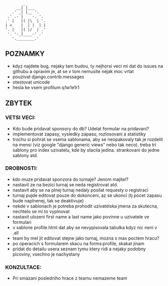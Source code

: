             _
         __| |___
       .' _| |__ '.
     .' .- |    -. '.
    .' |   |( |\  | '.
    | <    |  | |  | |
    '. |   |( |/  | .'
     '. '-_|____-' .'
       '.________.'


## POZNAMKY

* kdyz najdete bug, nejaky tam budou, ty nejhorsi veci mi dat do issues na githubu a opravim je, at se v tom nemusite nejak moc vrtat
* pouzivat django.contrib.messages
* otestovat unicode
* hesla ke vsem profilum q1w1e1r1

## ZBYTEK

### VETSI VECI:
* Kdo bude pridavat sponsory do db? Udelat formular na pridavani?
* implementovat zapasy, vysledky zapasu, rozlosovani a statistiky
* trochu si pohrat se vsema sablonama, aby se neopakovaly tak je rozdelit na mensi (viz google "django generic views" nebo tak neco). treba tri sablony pro index uzivatelu, kde by stacila jedina. strankovani do jedne sablony atd.
### DROBNOSTI:
* kdo muze pridavat sponzora do turnaje? Jenom majitel?
* nastavit ze na bezici turnaj se neda registrovat atd.
* nastavit aby se na plnej turnaj nedaly posilat requesty o registraci
* turnaj pujde editovat pouze do dokonceni, az se ukonci (tj pocet zapasu bude naplnenej, tak se deaktivuje)
* nekde v sablonach je potreba prohodit uzivatelska jmena za skutecna, nechtelo se mi to vyplnovat
* nastavit ulozeni first name a last name jako povinne u uzivatele ve formulari
* v sablone profile.html dat aby se nevypisovala tabulka kdyz nic neni v .all
* team by mel jit editovat stejne jako turnaj, mozna s max poctem hracu?
* po operacich s formularem skacu na forms:profile, skakat jinam
* pridat do detailu usera seznam tymu ktery ridi a nejaky podobny picoviny, vsechno je nachystany

### KONZULTACE:
* Pri smazani posledniho hrace z teamu nemazeme team
